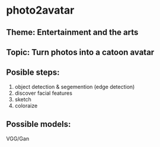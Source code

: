 # photo2avatar

## Theme: Entertainment and the arts

## Topic: Turn photos into a catoon avatar

## Posible steps:
1. object detection & segemention (edge detection)
2. discover facial features
3. sketch
4. coloraize

## Possible models:
VGG/Gan
